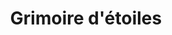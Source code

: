 ---
title: "Grimoire d'étoiles"
url: /salins-les-bains/grimoire-detoiles/
shop: décoration intérieure
---